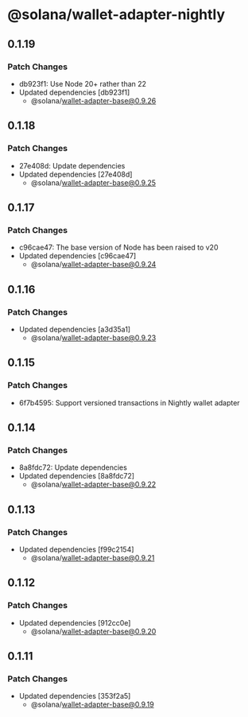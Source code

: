 # @solana/wallet-adapter-nightly

## 0.1.19

### Patch Changes

- db923f1: Use Node 20+ rather than 22
- Updated dependencies [db923f1]
    - @solana/wallet-adapter-base@0.9.26

## 0.1.18

### Patch Changes

- 27e408d: Update dependencies
- Updated dependencies [27e408d]
    - @solana/wallet-adapter-base@0.9.25

## 0.1.17

### Patch Changes

- c96cae47: The base version of Node has been raised to v20
- Updated dependencies [c96cae47]
    - @solana/wallet-adapter-base@0.9.24

## 0.1.16

### Patch Changes

- Updated dependencies [a3d35a1]
    - @solana/wallet-adapter-base@0.9.23

## 0.1.15

### Patch Changes

- 6f7b4595: Support versioned transactions in Nightly wallet adapter

## 0.1.14

### Patch Changes

- 8a8fdc72: Update dependencies
- Updated dependencies [8a8fdc72]
    - @solana/wallet-adapter-base@0.9.22

## 0.1.13

### Patch Changes

- Updated dependencies [f99c2154]
    - @solana/wallet-adapter-base@0.9.21

## 0.1.12

### Patch Changes

- Updated dependencies [912cc0e]
    - @solana/wallet-adapter-base@0.9.20

## 0.1.11

### Patch Changes

- Updated dependencies [353f2a5]
    - @solana/wallet-adapter-base@0.9.19
